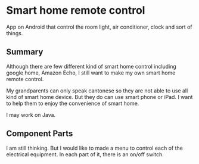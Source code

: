 # Smart home remote control

App on Android that control the room light, air conditioner, clock and sort of things.

## Summary

Although there are few different kind of smart home control including google home, Amazon Echo, I still want to make my own smart home remote control.

My grandparents can only speak cantonese so they are not able to use all kind of smart home device. But they do can use smart phone or iPad. I want to help them to enjoy the convenience of smart home.

I may work on Java.

## Component Parts

I am still thinking. But I would like to made a menu to control each of the electrical equipment. In each part of it, there is an on/off switch.
